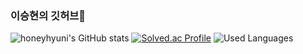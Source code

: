 ### 이승현의 깃허브👋

<!--
**honeyhyuni/honeyhyuni** is a ✨ _special_ ✨ repository because its `README.md` (this file) appears on your GitHub profile.

Here are some ideas to get you started:

- 🔭 I’m currently working on ...
- 🌱 I’m currently learning ...
- 👯 I’m looking to collaborate on ...
- 🤔 I’m looking for help with ...
- 💬 Ask me about ...
- 📫 How to reach me: ...
- 😄 Pronouns: ...
- ⚡ Fun fact: ...
-->
![honeyhyuni's GitHub stats](https://github-readme-stats.vercel.app/api?username=honeyhyuni&show_icons=true&theme=dark)
[![Solved.ac Profile](http://mazassumnida.wtf/api/generate_badge?boj=tjfkqwkd001)](https://solved.ac/tjfkqwkd001)
![Used Languages](https://github-readme-stats.vercel.app/api/top-langs/?username=honeyhyuni&layout=compact&theme=dark)
